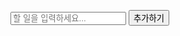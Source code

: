 <!DOCTYPE html>
<html lang="en">
<head>
<meta charset="UTF-8">
<meta name="viewport" content="width=device-width, initial-scale=1.0">
<title>To-Do List</title>
<style>
  body {
    font-family: Arial, sans-serif;
  }
  
  .container {
    max-width: 600px;
    margin: 0 auto;
    padding: 20px;
    background-color: #f9f9f9;
    border-radius: 5px;
    box-shadow: 0 0 10px rgba(0, 0, 0, 0.1);
  }
  
  .input-group {
    display: flex;
    margin-bottom: 10px;
  }
  
  .input-group input[type="text"] {
    flex: 1;
    padding: 10px;
    border: 1px solid #ddd;
    border-radius: 5px 0 0 5px;
    outline: none;
  }
  
  .input-group button {
    padding: 10px 20px;
    border: none;
    border-radius: 0 5px 5px 0;
    background-color: #007bff;
    color: #fff;
    cursor: pointer;
  }
  
  ul {
    list-style-type: none;
    padding: 0;
  }
  
  li {
    padding: 10px;
    border-bottom: 1px solid #ddd;
    display: flex;
    align-items: center;
  }
  
  li input[type="checkbox"] {
    margin-right: 10px;
  }
</style>
</head>
<body>
<div class="container">
  <div class="input-group">
    <input type="text" id="taskInput" placeholder="할 일을 입력하세요...">
    <button onclick="addTask()">추가하기</button>
  </div>
  <ul id="taskList"></ul>
</div>

<script>
  function addTask() {
    var input = document.getElementById("taskInput");
    var task = input.value.trim();
    if (task === "") return;
    var listItem = document.createElement("li");
    listItem.innerHTML = '<input type="checkbox"><span>' + task + '</span>';
    document.getElementById("taskList").appendChild(listItem);
    input.value = "";
  }
</script>
</body>
</html>
